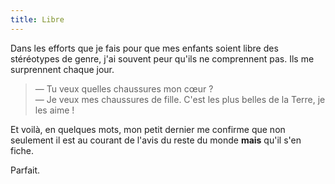 ```yaml
---
title: Libre
---
```


Dans les efforts que je fais pour que mes enfants soient libre des stéréotypes
de genre, j'ai souvent peur qu'ils ne comprennent pas. Ils me surprennent chaque
jour.

<!-- more -->

> — Tu veux quelles chaussures mon cœur ?  
> — Je veux mes chaussures de fille. C'est les plus belles de la Terre, je les
> aime !

Et voilà, en quelques mots, mon petit dernier me confirme que non seulement il
est au courant de l'avis du reste du monde **mais** qu'il s'en fiche.

Parfait.
